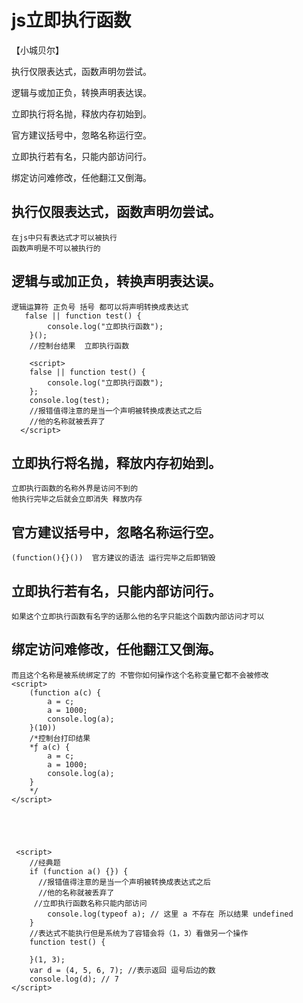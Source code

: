 # js立即执行函数

【小城贝尔】

执行仅限表达式，函数声明勿尝试。

逻辑与或加正负，转换声明表达误。

立即执行将名抛，释放内存初始到。

官方建议括号中，忽略名称运行空。

立即执行若有名，只能内部访问行。

绑定访问难修改，任他翻江又倒海。

## 执行仅限表达式，函数声明勿尝试。
    在js中只有表达式才可以被执行
    函数声明是不可以被执行的
## 逻辑与或加正负，转换声明表达误。
    逻辑运算符 正负号 括号 都可以将声明转换成表达式
       false || function test() {
            console.log("立即执行函数");
        }();
        //控制台结果  立即执行函数

        <script>
        false || function test() {
            console.log("立即执行函数");
        };
        console.log(test);
        //报错值得注意的是当一个声明被转换成表达式之后
        //他的名称就被丢弃了
      </script>
## 立即执行将名抛，释放内存初始到。
    立即执行函数的名称外界是访问不到的 
    他执行完毕之后就会立即消失 释放内存
## 官方建议括号中，忽略名称运行空。
    (function(){}())  官方建议的语法 运行完毕之后即销毁
## 立即执行若有名，只能内部访问行。
    如果这个立即执行函数有名字的话那么他的名字只能这个函数内部访问才可以
## 绑定访问难修改，任他翻江又倒海。
    而且这个名称是被系统绑定了的 不管你如何操作这个名称变量它都不会被修改
    <script>
        (function a(c) {
            a = c;
            a = 1000;
            console.log(a);
        }(10))
        /*控制台打印结果
        *ƒ a(c) {
            a = c;
            a = 1000;
            console.log(a);
        }
        */
    </script>





     <script>
        //经典题
        if (function a() {}) { 
          //报错值得注意的是当一个声明被转换成表达式之后
          //他的名称就被丢弃了
         //立即执行函数名称只能内部访问 
            console.log(typeof a); // 这里 a 不存在 所以结果 undefined
        }
        //表达式不能执行但是系统为了容错会将（1，3）看做另一个操作
        function test() {

        }(1, 3);
        var d = (4, 5, 6, 7); //表示返回 逗号后边的数
        console.log(d); // 7
    </script>
      